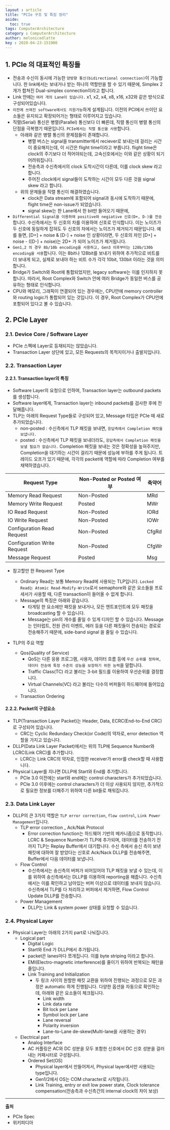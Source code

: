 ```yaml
---
layout : article
title: "PCIe 구조 및 특징 정리"
aside:
  toc: true
tags: ComputerArchitecture
category : ComputerArchitecture
author: melonicedlatte  
key : 2020-04-23-151900
---   
```


## 1. PCIe 의 대표적인 특징들

- 전송과 수신이 동시에 가능한 `양방향 통신(bidirectional connection)`이 가능합니다. 한 link에서는 보내거나 받는 하나의 역할만을 할 수 있기 때문에, Simplex 2개가 합쳐진 Dual-simplex connection이라고 합니다. 
- Link 안에는 `여러 개의 Lane이 있습니다.` x1, x2, x4, x8, x16, x32와 같은 방식으로 구성되어있습니다.
- `이전에 쓰여진 software에서도 지원가능`하게 설계됩니다. 이전의 PCI에서 쓰이던 요소들은 유지되고 확장되어가는 형태로 이루어지고 있습니다. 
- 직렬(Serial) 통신은 병렬(Parallel) 통신보다 더 빠른데, 직렬 통신이 병렬 통신의 단점을 극복했기 때문입니다. `PCIe에서는 직렬 통신을 사용`합니다. 
  - 아래와 같은 병렬 통신의 문제점들이 존재합니다. 
	- 병렬 버스는 signal을 transmitter에서 reciever로 보내는데 걸리는 시간이 중요해지는데, 이 시간은 flight time이라고 부릅니다. flight time은 clock의 주기보다 더 적어야되는데, 고속신호에서는 이와 같은 상황이 되기 어려워집니다. 
	- 전송측과 수신측에서의 clock 도착시간이 다른데, 이를 clock skew 라고 합니다. 
	- 주어진 clock에서 signal들이 도착하는 시간이 모두 다른 것을 signal skew 라고 합니다. 
  - 위의 문제들을 직렬 통신이 해결하였습니다.
	- clock은 Data stream에 포함되어 signal과 동시에 도착하기 때문에, flight time은 non-issue가 되었습니다. 
	- signal skew는 한 Lane에서 한 bit만 들어오기 때문에, 
- `Differential Signal을 이용하여 positive와 negiative 신호(D+, D-)를 전송`합니다. 수신측에서는 두 신호의 차를 이용하여 신호로 인식합니다. 이는 노이즈가 두 신호에 동일하게 잡혀도 두 신호의 차에서는 노이즈가 제거되기 때문입니다. 예를 들면, [D+] + noise & [D-] + noise 인 상황이라면, 두 신호의 차인 [D+] + noise - ([D-] + noise)는 2D+ 가 되어 노이즈가 제거됩니다.
- `Gen1,2 의 경우 8b/10b encoding을 사용하고, Gen3 이후부터는 128b/130b encoding을 사용`합니다. 이는 8bit나 128bit를 보내기 위하여 추가적으로 비트를 더 보내게 되고, 실제로 보내야 하는 비트 수가 각각 10bit, 130bit 이라는 것을 의미합니다. 
- Bridge가 Switch와 Root에 통합되었지만, legacy software는 이를 인지하지 못합니다. 따라서, Root Complex와 Switch 안에 여러 Bridge가 동일한 버스를 공유하는 형태로 인식합니다. 
- CPU와 메모리, 그래픽이 연결되어 있는 경우에는, CPU안에 memory controller와 routing logic가 통합되어 있는 것입니다. 이 경우, Root Complex가 CPU안에 포함되어 있다고 볼 수 있습니다. 

## 2. PCIe Layer

### 2.1. Device Core / Software Layer

- PCIe 스펙에 Layer로 등재되지는 않았습니다.
- Transaction Layer 상단에 있고, 모든 Requests의 목적지이거나 출발지입니다.

### 2.2. Transaction Layer

#### 2.2.1. Transaction layer의 특징

- Software Layer의 요청으로 인하여, Transaction layer는 outbound packets를 생성합니다. 
- Software layer에게, Transaction layer는 inbound packets를 검사한 후에 전달해줍니다. 
- TLP는 아래의 Request Type들로 구성되어 있고, Message 타입은 PCIe 때 새로 추가되었습니다. 
  - non-posted : 수신측에서 TLP 패킷을 보내면, `응답측에서 Completion 패킷을 보냅니다. `
  - posted : 수신측에서 TLP 패킷을 보내더라도, `응답측에서 Completion 패킷을 보낼 필요가 없습니다.` Completion 패킷을 보내는 것은 정확성을 높혀주지만, Completion을 대기하는 시간이 걸리기 때문에 성능에 부하를 주게 됩니다. 트레이드 오프가 있기 때문에, 각각의 packet에 역할에 따라 Completion 여부를 채택하였습니다.

| Request Type | Non-Posted or Posted 여부 | 축약어 |
| -- | -- | -- | 
| Memory Read Request | Non-Posted | MRd | 
| Memory Write Request | Posted | MWr | 
| IO Read Request | Non-Posted | IORd | 
| IO Write Request | Non-Posted | IOWr | 
| Configuration Read Request | Non-Posted | CfgRd | 
| Configuration Write Request | Non-Posted | CfgWr | 
| Message Request | Posted | Msg |  

- 참고할만 한 Request Type
  - Ordinary Read는 보통 Memory Read에 사용되는 TLP입니다. `Locked Read는 Atomic Read-Modify-Write`로서 semaphore와 같은 요소들을 프로세서가 사용할 때, 다른 transaction이 들어올 수 없게 합니다.
  - Message의 특징은 아래와 같습니다.
    - 타게팅 한 요소에만 패킷을 보내거나, 모든 엔트포인트에 모두 패킷을 broadcasting 할 수 있습니다. 
    - Message는 pin의 개수를 줄일 수 있게 디자인 할 수 있습니다. Message는 인터럽트, 전원 관리 이벤트, 에러 등을 다른 패킷들이 전송되는 경로로 전송해주기 때문에, side-band signal 을 줄일 수 있습니다.

- TLP의 주요 역할
  - Qos(Quality of Service)
    - QoS는 다른 응용 프로그램, 사용자, 데이터 흐름 등에 `우선 순위를 정하여, 데이터 전송에 특정 수준의 성능을 보장하기 위한 능력`을 말합니다.
    - Traffic Class(TC) 라고 불리는 3-bit 필드를 이용하여 우선순위를 결정합니다. 
    - Virtual Channels(VC) 라고 불리는 다수의 버퍼들이 하드웨어에 들어있습니다.
  - Transaction Ordering 

#### 2.2.2. Packet의 구성요소

- TLP(Transaction Layer Packet)는 Header, Data, ECRC(End-to-End CRC)로 구성되어 있습니다.
  - CRC는 Cyclic Redundacy Check(or Code)의 약자로, error detection 역할을 가지고 있습니다.
- DLLP(Data Link Layer Packet)에서는 위의 TLP에 Sequence Number와 LCRC(Link CRC)를 추가합니다.
  - LCRC는 Link CRC의 약자로, 인접한 receiver가 error를 check할 때 사용합니다. 
- Physical Layer를 지나면 DLLP에 Start와 End를 추가합니다.
  - PCIe 3.0 이전에는 start와 end에는 control characters가 추가되었습니다.
  - PCIe 3.0 이후에는 control characters가 더 이상 사용되지 않지만, 추가적으로 필요한 정보를 더해주기 위하여 다른 bit들로 채워집니다. 

### 2.3. Data Link Layer

- DLLP의 큰 3가지 역할은 `TLP error correction`, `flow control`, `Link Power Management`입니다.
  - TLP error correction _ Ack/Nak Protocol
    - Error correction function는 하드웨어 기반의 메카니즘으로 동작합니다. LCRC & Sequence Number가 TLP에 추가되며, 데이터를 전송하기 전까지 TLP는 Replay Buffer에서 대기합니다. 수신 측에서 송신 측이 보낸 패킷에 대하여 잘 받았다는 신호로 Ack/Nack DLLP를 전송해주면, Buffer에서 다음 데이터를 보냅니다. 
  - Flow Control
    - 수신측에서는 송신측의 버퍼가 비어있어야 TLP 패킷을 보낼 수 있는데, 이를 위하여 송신측에서는 DLLP를 이용하여 reporting을 해줍니다. 수신측에서는 이를 확인하고 남아있는 버퍼 이상으로 데이터를 보내지 않습니다. 수신측에서 TLP를 다 처리하고 버퍼에서 제거하면, Flow Control Update DLLP를 전송합니다. 
  - Power Management
    - DLLP는 Link & system power 상태를 요청할 수 있습니다.

### 2.4. Physical Layer

- Physical Layer는 아래의 2가지 part로 나눠집니다.
  - Logical part
    - Digital Logic
    - Start와 End 가 DLLP에서 추가됩니다.
    - packet은 lanes마다 쪼개집니다. 이를 byte striping 이라고 합니다.
    - EMI(Electro-magnetic interference)를 줄이기 위하여 반복되는 패턴을 줄입니다. 
    - Link Training and Initialization
      - 두 링크 사이의 원할한 패킷 교환을 위하여 진행되는 과정으로 모든 과정은 automatic 하게 진행됩니다. 다양한 옵션을 자동으로 확인하는데, 아래와 같은 요소들이 체크됩니다.
        - Link width
        - Link data rate
        - Bit lock per Lane
        - Symbol lock per Lane
        - Lane reversal
        - Polarity inversion
        - Lane-to-Lane de-skew(Multi-lane을 사용하는 경우)
  - Electrical part
    - Analog Interface
    - AC 커플링은 AC와 DC 성분을 모두 포함한 신호에서 DC 신호 성분을 걸러내는 커패시터로 구성됩니다.
    - Ordered Set(OS)
      - Physical layer에서 만들어져서, Physical layer에서만 사용되는 type입니다. 
      - Gen1/2에서 OS는 COM character로 시작됩니다. 
      - Link Training, entry or exit low power state, Clock tolerance compensation(전송측과 수신측간의 internal clock의 차이 보상) 

---

**출처**

- PCIe Spec
- 위키피디아
